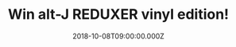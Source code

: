 ---
campaign-uuid: "c-682d5bca-2ccd-4325-b490-db7e5113d7ce"
type: "Competition"
category: "Gifts"
date: "2018-10-08T09:00:00.000Z"
end-date: "2018-11-08T23:59:00.000Z"
disable-form: false
is_promoted: false
has_entry_page: true
title: "Win alt-J REDUXER vinyl edition!"
competition-description: "<p>alt-J has done it again and they are ready to present\
  \ REDUXER, a set of 11 incredible reinterpretations of songs from their award winning\
  \ third album RELAXER, reimagined by a host of fans, friends and peers, including\
  \ a globe-straddling cross-section of some of the world's most influential and prolific\
  \ hip hop artists and producers.</p>\r\n<p>We have a copy to one of our members…\
  \ want it? Click below for a chance to win!</p>"
hero-header: "Win alt-J REDUXER vinyl edition!"
terms-confirmation: "N/A"
banner-img: "https://assets.expresslyapp.com/asset-9e9ef57c-12c4-4de5-a4c6-d8439f8f2256.jpg"
logo-left-href: "http://club.expressly.io"
logo-left-image: "https://assets.expresslyapp.com/asset-2459573b-b4f9-4715-b342-cb78ec75e392.jpg"
logo-left-title: "ClubExpressly"
bg-image-hero: "https://assets.expresslyapp.com/asset-41ad6b89-cccd-486a-86c2-5cc3061deb72.jpg"
bg-image-first: "https://assets.expresslyapp.com/asset-e06f8032-e8f6-4a79-b599-428e2f1a12f6.jpg"
section1-content: "</p>Along the amazing band, putting their own indelible vocals\
  \ on the songs are, amongst others: Gold Link, Lomepal, Rejjie Snow, Tuka, or London's\
  \ acclaimed Little Simz!</p>\r\n<p>Last Year, Pleader, In Cold Blood… are some of\
  \ their new hits you can find at their new album! Think no more and enter the form\
  \ below for a chance to win alt-J REDUXER album on vinyl edition!</p>"
entry-title: "Win alt-J REDUXER vinyl edition!"
entry-content: "Enter the draw to win alt-J REDUXER vinyl edition by completing the\
  \ form below before 23:59 on 8th of November 2018."
has-winner: false
prize-description: "alt-J REDUXER vinyl edition."
special-conditions: "Multiple entries are allowed up to one every day.\r\nThis competition\
  \ is also available on: https://aaa.nme.com/competitions/alt-j-reduxer-vinyl-giveaway"
---